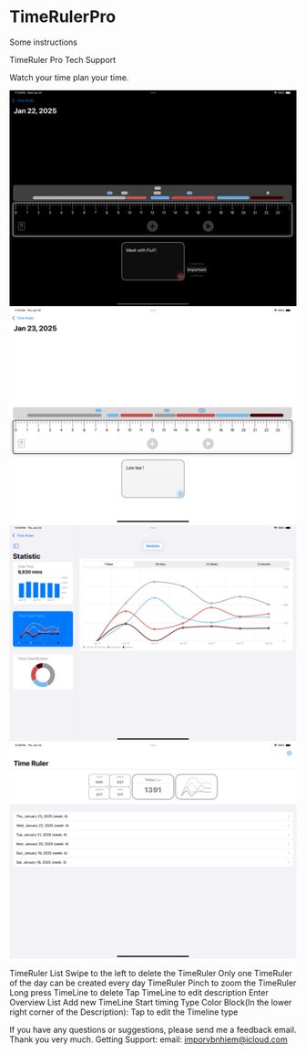 # TimeRulerPro
Some instructions

TimeRuler Pro Tech Support

Watch your time plan your time.

![image](https://github.com/bbdhx/TimeRulerPro/blob/main/0.png)
![image](https://github.com/bbdhx/TimeRulerPro/blob/main/1.png)
![image](https://github.com/bbdhx/TimeRulerPro/blob/main/2.png)
![image](https://github.com/bbdhx/TimeRulerPro/blob/main/3.png)


TimeRuler List
    Swipe to the left to delete the TimeRuler
    Only one TimeRuler of the day can be created every day
TimeRuler
    Pinch to zoom the TimeRuler 
    Long press TimeLine to delete
    Tap TimeLine to edit description
    Enter Overview List
    Add new TimeLine
    Start timing
    Type Color Block(In the lower right corner of the Description): Tap to edit the Timeline type

If you have any questions or suggestions, please send me a feedback email.
Thank you very much.
Getting Support:
email: imporvbnhiem@icloud.com
